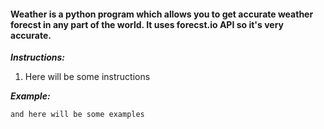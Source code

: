 #### Weather is a python program which allows you to get accurate weather forecst in any part of the world. It uses forecst.io API so it's very accurate. 

***Instructions:*** 

1) Here will be some instructions

***Example:***


```
and here will be some examples
```

